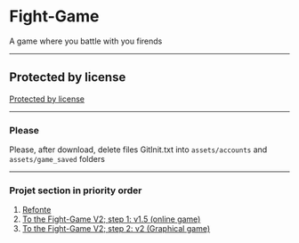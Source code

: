 # Fight-Game
A game where you battle with you firends

---
## Protected by license
[Protected by license](https://github.com/QuentinBubu/Fight-Game/blob/master/LICENSE.md)

---
### Please
Please, after download, delete files GitInit.txt into `assets/accounts` and `assets/game_saved` folders

---
### Projet section in priority order
1. [Refonte](https://github.com/QuentinBubu/Fight-Game/projects/1)
2. [To the Fight-Game V2; step 1: v1.5 (online game)](https://github.com/QuentinBubu/Fight-Game/projects/2#column-11085300)
3. [To the Fight-Game V2; step 2: v2 (Graphical game)](https://github.com/QuentinBubu/Fight-Game/projects/2#column-11085316)
